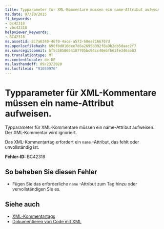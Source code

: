 ```yaml
---
title: Typparameter für XML-Kommentare müssen ein name-Attribut aufweisen.
ms.date: 07/20/2015
f1_keywords:
- bc42318
- vbc42318
helpviewer_keywords:
- BC42318
ms.assetid: 2c7a6340-46f0-4ace-a573-60ea7166707d
ms.openlocfilehash: 690f8d016dee7d6a2695b392f8a9b2db5daac2f7
ms.sourcegitcommit: bf5c5850654187705bc94cc40ebfb62fe346ab02
ms.translationtype: MT
ms.contentlocale: de-DE
ms.lasthandoff: 09/23/2020
ms.locfileid: "91059976"
---
```

# <a name="xml-comment-type-parameter-must-have-a-name-attribute"></a>Typparameter für XML-Kommentare müssen ein name-Attribut aufweisen.

Typparameter für XML-Kommentare müssen ein name-Attribut aufweisen. Der XML-Kommentar wird ignoriert.  
  
 Das XML-Kommentartag erfordert ein `name` -Attribut, das fehlt oder unvollständig ist.  
  
 **Fehler-ID:** BC42318  
  
## <a name="to-correct-this-error"></a>So beheben Sie diesen Fehler  
  
- Fügen Sie das erforderliche `name` -Attribut zum Tag hinzu oder vervollständigen Sie es.  
  
## <a name="see-also"></a>Siehe auch

- [XML-Kommentartags](../language-reference/xmldoc/index.md)
- [Dokumentieren von Code mit XML](../programming-guide/program-structure/documenting-your-code-with-xml.md)
